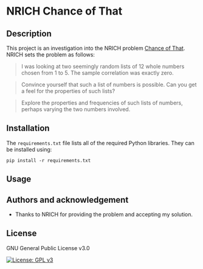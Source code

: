 # NRICH Chance of That

## Description

This project is an investigation into the NRICH problem [Chance of That](https://nrich.maths.org/7287). NRICH sets the problem as follows:

> I was looking at two seemingly random lists of 12 whole numbers chosen from 1 to 5. The sample correlation was exactly zero.

> Convince yourself that such a list of numbers is possible. Can you get a feel for the properties of such lists?

> Explore the properties and frequencies of such lists of numbers, perhaps varying the two numbers involved.

## Installation

The `requirements.txt` file lists all of the required Python libraries. They can be installed using:

```
pip install -r requirements.txt
```

## Usage

## Authors and acknowledgement

- Thanks to NRICH for providing the problem and accepting my solution.

## License

GNU General Public License v3.0

[![License: GPL v3](https://img.shields.io/badge/License-GPLv3-blue.svg)](https://www.gnu.org/licenses/gpl-3.0)
